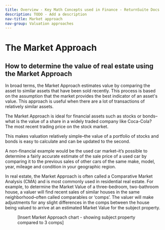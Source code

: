 ```yaml
---
title: Overview - Key Math Concepts used in Finance - ReturnSuite Docs
description: TODO - Add a description
nav-title: Market approach
nav-group: Valuation approaches
---
```


# The Market Approach

## How to determine the value of real estate using the Market Approach

In broad terms, the Market Approach estimates value by comparing the asset
to similar assets that have been sold recently. This process is based on
the assumption that the market provides the best indicator of an asset's
value. This approach is useful when there are a lot of transactions of
relatively similar assets.

The Market Approach is ideal for financial assets such as stocks or
bonds–what is the value of a share in a widely traded company like
Coca-Cola? The most recent trading price on the stock market.

This makes valuation relatively simple–the value of a portfolio of
stocks and bonds is easy to calculate and can be updated to the second.

A non-financial example would be the used car market–it’s possible to
determine a fairly accurate estimate of the sale price of a used car by
comparing it to the previous sales of other cars of the same make, model,
year, mileage and condition in your geographic region.

In real estate, the Market Approach is often called a Comparative Market
Analysis (CMA) and is most commonly used in residential real estate. For
example, to determine the Market Value of a three-bedroom, two-bathroom
house, a valuer will find recent sales of similar houses in the same
neighborhood–often called comparables or ‘comps’. The valuer will make
adjustments for any slight differences in the comps between the house
being valued to arrive at an estimated Market Value for the subject
property.

<figure>
  <figcaption>[Insert Market Approach chart - showing subject property compared to 3 comps]</figcaption>
</figure>
